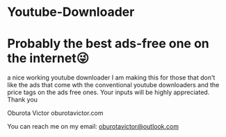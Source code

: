 # Youtube-Downloader
# Probably the best ads-free one on the internet😜

a nice working youtube downloader
I am making this for those that don't like the ads that come wth the conventional youtube downloaders and the price tags on the ads free ones.
Your inputs will be highly appreciated. Thank you


Oburota Victor
oburotavictor.com

You can reach me on my email: oburotavictor@outlook.com